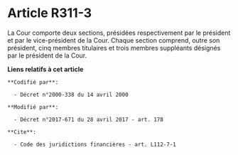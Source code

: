 # Article R311-3

La Cour comporte deux sections, présidées respectivement par le président et par le vice-président de la Cour. Chaque section
comprend, outre son président, cinq membres titulaires et trois membres suppléants désignés par le président de la Cour.

**Liens relatifs à cet article**

	**Codifié par**:

	  - Décret n°2000-338 du 14 avril 2000

	**Modifié par**:

	  - Décret n°2017-671 du 28 avril 2017 - art. 178

	**Cite**:

	  - Code des juridictions financières - art. L112-7-1
